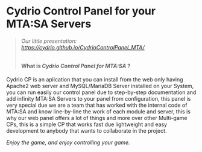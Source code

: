 # Cydrio Control Panel for your MTA:SA Servers
> ###### Our little presentation: https://cydrio.github.io/CydrioControlPanel_MTA/
> #### What is *Cydrio Control Panel for MTA:SA* ?

Cydrio CP is an aplication that you can install from the web only having Apache2 web server and MySQL/MariaDB Server installed on your System, you can run easily our control panel due to step-by-step documentation and add infinity MTA:SA Servers to your panel from configuration, this panel is very special due we are a team that has worked with the internal code of MTA:SA and know line-by-line the work of each module and server, this is why our web panel offers a lot of things and more over other Multi-game CPs, this is a simple CP that works fast due lightweight and easy development to anybody that wants to collaborate in the project.

*Enjoy the game, and enjoy controlling your game.*

